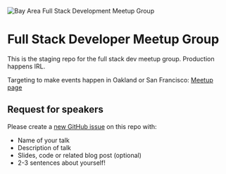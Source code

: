 ![Bay Area Full Stack Development Meetup Group](https://i.imgur.com/NUHq6ZR.png)

# Full Stack Developer Meetup Group

This is the staging repo for the full stack dev meetup group. Production happens IRL.

Targeting to make events happen in Oakland or San Francisco: [Meetup page](https://www.meetup.com/Full-Stack-Development-Meetup-Group)

## Request for speakers

Please create a [new GitHub issue](https://github.com/connor11528/full-stack-dev-meetup-group/issues/new) on this repo with:

- Name of your talk
- Description of talk
- Slides, code or related blog post (optional)
- 2-3 sentences about yourself!
